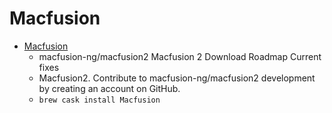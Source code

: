 # Macfusion
- [Macfusion](https://github.com/macfusion-ng/macfusion2/)
  -  macfusion-ng/macfusion2 Macfusion 2 Download Roadmap Current fixes
  - Macfusion2. Contribute to macfusion-ng/macfusion2 development by creating an account on GitHub.
  - `brew cask install Macfusion`
